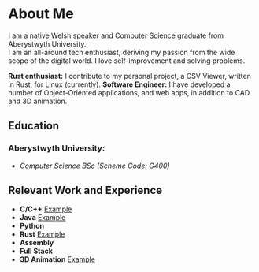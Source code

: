# About Me
I am a native Welsh speaker and Computer Science graduate from Aberystwyth University.  
I am an all-around tech enthusiast, deriving my passion from the wide scope of the digital world.
I love self-improvement and solving problems.

**Rust enthusiast:** I contribute to my personal project, a CSV Viewer, written in Rust, for Linux (currently). 
**Software Engineer:** I have developed a number of Object-Oriented applications, and web apps, in addition to CAD and 3D animation.


## Education
### Aberystwyth University:
- *Computer Science BSc (Scheme Code: G400)*

## Relevant Work and Experience
- **C/C++** [Example](https://github.com/GruffTrick/Sheep-Behaviour-Analyser "Example C Project")
- **Java** [Example](https://github.com/GruffTrick/Sudoku-Solver "Example Java Project")
- **Python**
- **Rust** [Example](https://github.com/GruffTrick/csv_viewer "Example Rust Project")
- **Assembly**
- **Full Stack**
- **3D Animation** [Example](https://www.youtube.com/watch?v=VQR3j0ihNsE "Example 3D Animation")



